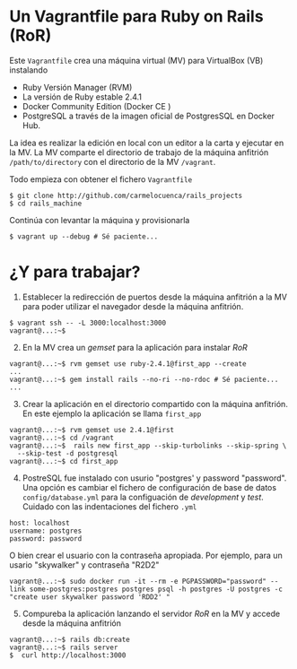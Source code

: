 # Un Vagrantfile para Ruby on Rails (RoR)
Este `Vagrantfile` crea una máquina virtual (MV) para VirtualBox (VB) instalando

- Ruby Versión Manager (RVM)
- La versión de Ruby estable 2.4.1
- Docker Community Edition (Docker CE )
- PostgreSQL a través de la imagen oficial de PostgresSQL en Docker Hub.

La idea es realizar la edición en local con un editor a la carta y ejecutar en
la MV. La MV comparte el directorio de trabajo de la máquina anfitrión `/path/to/directory` con el directorio de la MV `/vagrant`.

Todo empieza con obtener el fichero `Vagrantfile`
```
$ git clone http://github.com/carmelocuenca/rails_projects
$ cd rails_machine
```

Continúa con levantar la máquina y provisionarla

```
$ vagrant up --debug # Sé paciente...
```

# ¿Y para trabajar?

1. Establecer la redirección de puertos desde la máquina anfitrión a la MV para poder utilizar el navegador desde la máquina anfitrión.
```
$ vagrant ssh -- -L 3000:localhost:3000
vagrant@...:~$
```

2. En la MV crea un *gemset* para la aplicación para instalar *RoR*
```
vagrant@...:~$ rvm gemset use ruby-2.4.1@first_app --create
...
vagrant@...:~$ gem install rails --no-ri --no-rdoc # Sé paciente...
...
```

3. Crear la aplicación en el directorio compartido con la máquina anfitrión.
En este ejemplo la aplicación se llama `first_app`
```
vagrant@...:~$ rvm gemset use 2.4.1@first
vagrant@...:~$ cd /vagrant
vagrant@...:~$  rails new first_app --skip-turbolinks --skip-spring \
  --skip-test -d postgresql
vagrant@...:~$ cd first_app
```

4. PostreSQL fue instalado con usurio "postgres' y password "password".
Una opción es cambiar el fichero de configuración de base de datos `config/database.yml` para la configuación
de *development* y *test*. Cuidado con las indentaciones del fichero `.yml`
```
host: localhost
username: postgres
password: password
```
O bien crear el usuario con la contraseña apropiada. Por ejemplo, para un usario "skywalker" y contraseña "R2D2"
```
vagrant@...:~$ sudo docker run -it --rm -e PGPASSWORD="password" --link some-postgres:postgres postgres psql -h postgres -U postgres -c "create user skywalker password 'RDD2' "
```
5. Compureba la aplicación
lanzando el servidor *RoR* en la MV y accede desde la máquina anfitrión
```
vagrant@...:~$ rails db:create
vagrant@...:~$ rails server
$  curl http://localhost:3000
```
